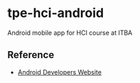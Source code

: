 tpe-hci-android
===============

Android mobile app for HCI course at ITBA


Reference
---------

 * [Android Developers Website](http://developer.android.com/)
